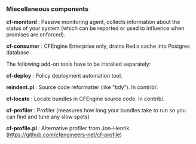 
### Miscellaneous components

**cf-monitord**
:
Passive monitoring agent, collects information about the status of your system (which can be reported or used to influence when promises are enforced).

**cf-consumer**
:
CFEngine Enterprise only, drains Redis cache into Postgres database


The following add-on tools have to be installed separately:


**cf-deploy**
: Policy deployment automation tool.

**reindent.pl**
: Source code reformatter (like "tidy").  In contrib/.

**cf-locate**
: Locate bundles in CFEngine source code.  In contrib/.

**cf-profiler**
: Profiler (measures how long your bundles take to run so you can find and tune any slow spots)

**cf-profile.pl**
: Alternative profiler from Jon-Henrik (https://github.com/cfengineers-net/cf-profile)
